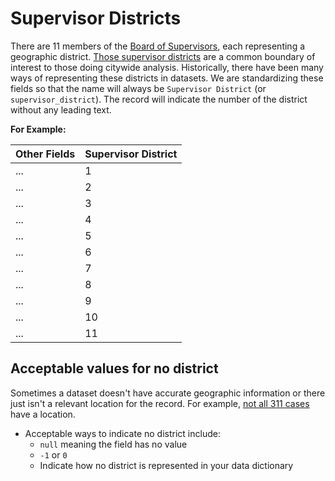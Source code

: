 # Supervisor Districts

There are 11 members of the [Board of Supervisors](http://www.sfbos.org/), each representing a geographic district. [Those supervisor districts](https://data.sfgov.org/Geographic-Locations-and-Boundaries/Current-Supervisor-Districts/gq7k-pfb2) are a common boundary of interest to those doing citywide analysis. Historically, there have been many ways of representing these districts in datasets. We are standardizing these fields so that the name will always be `Supervisor District` \(or `supervisor_district`\). The record will indicate the number of the district without any leading text.

**For Example:**

| Other Fields | Supervisor District |
| --- | --- |
| ... | 1 |
| ... | 2 |
| ... | 3 |
| ... | 4 |
| ... | 5 |
| ... | 6 |
| ... | 7 |
| ... | 8 |
| ... | 9 |
| ... | 10 |
| ... | 11 |

## Acceptable values for no district

Sometimes a dataset doesn't have accurate geographic information or there just isn't a relevant location for the record. For example, [not all 311 cases](https://data.sfgov.org/City-Infrastructure/Case-Data-from-San-Francisco-311-SF311-/vw6y-z8j6) have a location.

* Acceptable ways to indicate no district include:
  * `null` meaning the field has no value
  * `-1` or `0` 
  * Indicate how no district is represented in your data dictionary



